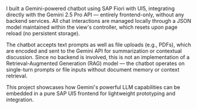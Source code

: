 I built a Gemini-powered chatbot using SAP Fiori with UI5, integrating directly with the Gemini 2.5 Pro API — entirely frontend-only, without any backend services. All chat interactions are managed locally through a JSON model maintained within the view's controller, which resets upon page reload (no persistent storage).

The chatbot accepts text prompts as well as file uploads (e.g., PDFs), which are encoded and sent to the Gemini API for summarization or contextual discussion. Since no backend is involved, this is not an implementation of a Retrieval-Augmented Generation (RAG) model — the chatbot operates on single-turn prompts or file inputs without document memory or context retrieval.

This project showcases how Gemini's powerful LLM capabilities can be embedded in a pure SAP UI5 frontend for lightweight prototyping and integration.
